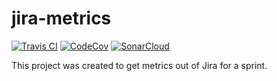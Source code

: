 # jira-metrics
[![Travis CI](https://img.shields.io/travis/com/lugark/jira-metrics?label=TravisCI)](https://travis-ci.com/github/lugark/jira-metrics)
[![CodeCov](https://img.shields.io/codecov/c/gh/lugark/jira-metrics?label=CodeCov)](https://codecov.io/gh/lugark/jira-metrics)
[![SonarCloud](https://img.shields.io/sonar/quality_gate/lugark_jira-metrics?server=https%3A%2F%2Fsonarcloud.io)](https://sonarcloud.io/dashboard?id=lugark_jira-metrics)

This project was created to get metrics out of Jira for a sprint.
